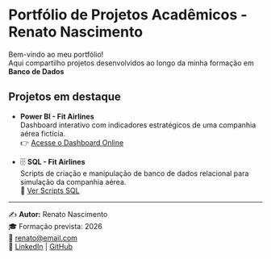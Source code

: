 # Portfólio de Projetos Acadêmicos - Renato Nascimento

Bem-vindo ao meu portfólio!  
Aqui compartilho projetos desenvolvidos ao longo da minha formação em **Banco de Dados**

## Projetos em destaque
-  **Power BI - Fit Airlines**  
  Dashboard interativo com indicadores estratégicos de uma companhia aérea fictícia.  
  👉 [Acesse o Dashboard Online](https://app.powerbi.com/reportEmbed?reportId=009b1bf0-3642-4f5f-9561-40ae6c8ebff5&autoAuth=true&ctid=c0205eec-f970-4c93-ab97-fe08a313bdab)  

- 🗄️ **SQL - Fit Airlines**  
  Scripts de criação e manipulação de banco de dados relacional para simulação da companhia aérea.  
  📂 [Ver Scripts SQL](./SQL)

---

✍️ **Autor:** Renato Nascimento  
🎓 Formação prevista: 2026  
📧 renato@email.com  
🔗 [LinkedIn](https://www.linkedin.com) | [GitHub](https://github.com/seu-usuario)
